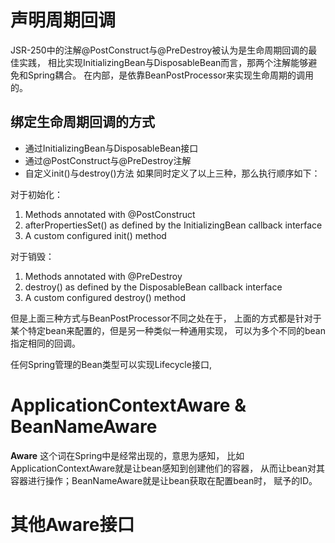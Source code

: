 # 声明周期回调
JSR-250中的注解@PostConstruct与@PreDestroy被认为是生命周期回调的最佳实践，
相比实现InitializingBean与DisposableBean而言，那两个注解能够避免和Spring耦合。
在内部，是依靠BeanPostProcessor来实现生命周期的调用的。
## 绑定生命周期回调的方式
* 通过InitializingBean与DisposableBean接口
* 通过@PostConstruct与@PreDestroy注解
* 自定义init()与destroy()方法
如果同时定义了以上三种，那么执行顺序如下：

对于初始化：
1. Methods annotated with @PostConstruct
2. afterPropertiesSet() as defined by the InitializingBean callback interface
3. A custom configured init() method

对于销毁：
1. Methods annotated with @PreDestroy
2. destroy() as defined by the DisposableBean callback interface
3. A custom configured destroy() method

但是上面三种方式与BeanPostProcessor不同之处在于，
上面的方式都是针对于某个特定bean来配置的，但是另一种类似一种通用实现，
可以为多个不同的bean指定相同的回调。

任何Spring管理的Bean类型可以实现Lifecycle接口,


# ApplicationContextAware & BeanNameAware
**Aware** 这个词在Spring中是经常出现的，意思为感知，
比如ApplicationContextAware就是让bean感知到创建他们的容器，
从而让bean对其容器进行操作；BeanNameAware就是让bean获取在配置bean时，
赋予的ID。

# 其他Aware接口

